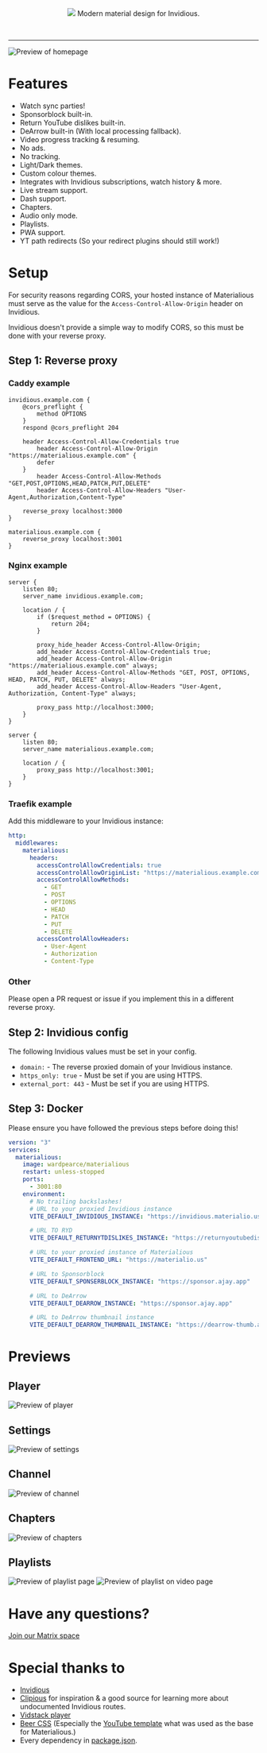 <div align="center">
  <img src="previews/header.png" />
  <quote>
  Modern material design for Invidious.
  </quote>
</div>

&nbsp;

-------

![Preview of homepage](./previews/home-preview.png)

# Features
- Watch sync parties!
- Sponsorblock built-in.
- Return YouTube dislikes built-in.
- DeArrow built-in (With local processing fallback).
- Video progress tracking & resuming.
- No ads.
- No tracking.
- Light/Dark themes.
- Custom colour themes.
- Integrates with Invidious subscriptions, watch history & more.
- Live stream support.
- Dash support.
- Chapters.
- Audio only mode.
- Playlists.
- PWA support.
- YT path redirects (So your redirect plugins should still work!)

# Setup
For security reasons regarding CORS, your hosted instance of Materialious must serve as the value for the `Access-Control-Allow-Origin` header on Invidious.

Invidious doesn't provide a simple way to modify CORS, so this must be done with your reverse proxy.

## Step 1: Reverse proxy
### Caddy example
```caddyfile
invidious.example.com {
	@cors_preflight {
		method OPTIONS
	}
	respond @cors_preflight 204

	header Access-Control-Allow-Credentials true
        header Access-Control-Allow-Origin "https://materialious.example.com" {
		defer
	}
        header Access-Control-Allow-Methods "GET,POST,OPTIONS,HEAD,PATCH,PUT,DELETE"
        header Access-Control-Allow-Headers "User-Agent,Authorization,Content-Type"

	reverse_proxy localhost:3000
}

materialious.example.com {
	reverse_proxy localhost:3001
}
```

### Nginx example
```nginx
server {
    listen 80;
    server_name invidious.example.com;

    location / {
        if ($request_method = OPTIONS) {
            return 204;
        }

        proxy_hide_header Access-Control-Allow-Origin;
        add_header Access-Control-Allow-Credentials true;
        add_header Access-Control-Allow-Origin "https://materialious.example.com" always;
        add_header Access-Control-Allow-Methods "GET, POST, OPTIONS, HEAD, PATCH, PUT, DELETE" always;
        add_header Access-Control-Allow-Headers "User-Agent, Authorization, Content-Type" always;

        proxy_pass http://localhost:3000;
    }
}

server {
    listen 80;
    server_name materialious.example.com;

    location / {
        proxy_pass http://localhost:3001;
    }
}
```

### Traefik example
Add this middleware to your Invidious instance:
```yaml
http:
  middlewares:
    materialious:
      headers:
        accessControlAllowCredentials: true
        accessControlAllowOriginList: "https://materialious.example.com"
        accessControlAllowMethods:
          - GET
          - POST
          - OPTIONS
          - HEAD
          - PATCH
          - PUT
          - DELETE
        accessControlAllowHeaders: 
          - User-Agent
          - Authorization 
          - Content-Type
```

### Other
Please open a PR request or issue if you implement this in a different reverse proxy.

## Step 2: Invidious config
The following Invidious values must be set in your config.

- `domain:` - The reverse proxied domain of your Invidious instance.
- `https_only: true` - Must be set if you are using HTTPS.
- `external_port: 443` - Must be set if you are using HTTPS.


## Step 3: Docker
Please ensure you have followed the previous steps before doing this!

```yaml
version: "3"
services:
  materialious:
    image: wardpearce/materialious
    restart: unless-stopped
    ports:
      - 3001:80
    environment:
      # No trailing backslashes!
      # URL to your proxied Invidious instance
      VITE_DEFAULT_INVIDIOUS_INSTANCE: "https://invidious.materialio.us"

      # URL TO RYD
      VITE_DEFAULT_RETURNYTDISLIKES_INSTANCE: "https://returnyoutubedislikeapi.com"

      # URL to your proxied instance of Materialious
      VITE_DEFAULT_FRONTEND_URL: "https://materialio.us"

      # URL to Sponsorblock
      VITE_DEFAULT_SPONSERBLOCK_INSTANCE: "https://sponsor.ajay.app"

      # URL to DeArrow
      VITE_DEFAULT_DEARROW_INSTANCE: "https://sponsor.ajay.app"

      # URL to DeArrow thumbnail instance
      VITE_DEFAULT_DEARROW_THUMBNAIL_INSTANCE: "https://dearrow-thumb.ajay.app"
```

# Previews

## Player
![Preview of player](./previews/player-preview.png)

## Settings
![Preview of settings](./previews/setting-preview.png)

## Channel
![Preview of channel](./previews/channel-preview.png)

## Chapters
![Preview of chapters](./previews/chapter-previews.png)

## Playlists
![Preview of playlist page](./previews/playlist-preview.png)
![Preview of playlist on video page](./previews/playlist-preview-2.png)

# Have any questions?
[Join our Matrix space](https://matrix.to/#/#ward:matrix.org)

# Special thanks to
- [Invidious](https://github.com/iv-org)
- [Clipious](https://github.com/lamarios/clipious) for inspiration & a good source for learning more about undocumented Invidious routes.
- [Vidstack player](https://github.com/vidstack/player)
- [Beer CSS](https://github.com/beercss/beercss) (Especially the [YouTube template](https://github.com/beercss/beercss/tree/main/src/youtube) what was used as the base for Materialious.)
- Every dependency in [package.json](/materialious/package.json).
